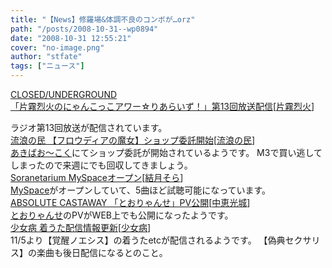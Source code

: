 ```yaml
---
title: "【News】修羅場&体調不良のコンボが…orz"
path: "/posts/2008-10-31--wp0894"
date: "2008-10-31 12:55:21"
cover: "no-image.png"
author: "stfate"
tags: ["ニュース"]
---
```


<style type="text/css">
<!--
p {white-space: pre-wrap};
-->
</style>

<a class="topics" href="http://rekka.jp/radio/" target="_blank">CLOSED/UNDERGROUND 「片霧烈火のにゃんこっこアワー☆りあらいず！」第13回放送配信</a><span class="junre">[<a href="http://rekka.jp/" target="_blank">片霧烈火</a>]</span>
<div class="news">ラジオ第13回放送が配信されています。</div>
<a class="topics" href="http://www.akibaoo.com/02/commodity_param/t/0/ctc/+/shc/0/cmc/2500020065365/backURL/+02+main" target="_blank">流浪の民 【フロウディアの魔女】ショップ委託開始</a><span class="junre">[<a href="http://www5.ocn.ne.jp/~rulotami/index.html" target="_blank">流浪の民</a>]</span>
<div class="news"><a href="http://www.akibaoo.com/02/commodity_param/t/0/ctc/+/shc/0/cmc/2500020065365/backURL/+02+main" target="_blank">あきばお～こく</a>にてショップ委託が開始されているようです。
M3で買い逃してしまったので来週にでも回収してきましょう。</div>
<a class="topics" href="http://soranetarium.com/" target="_blank">Soranetarium MySpaceオープン</a><span class="junre">[<a href="http://soranetarium.com/" target="_blank">結月そら</a>]</span>
<div class="news"><a href="http://www.myspace.com/soranetarium" target="_blank">MySpace</a>がオープンしていて、5曲ほど試聴可能になっています。</div>
<a class="topics" href="http://shule-aroon.sakura.ne.jp/" target="_blank">ABSOLUTE CASTAWAY 「とおりゃんせ」PV公開</a><span class="junre">[<a href="http://shule-aroon.sakura.ne.jp/" target="_blank">中恵光城</a>]</span>
<div class="news"><a href="http://shule-aroon.sakura.ne.jp/pv/" target="_blank">とおりゃんせ</a>のPVがWEB上でも公開になったようです。</div>
<a class="topics" href="http://www.girldisease.com/" target="_blank">少女病 着うた配信情報更新</a><span class="junre">[<a href="http://www.girldisease.com/" target="_blank">少女病</a>]</span>
<div class="news">11/5より【覚醒ノエシス】の着うたetcが配信されるようです。
【偽典セクサリス】の楽曲も後日配信になるとのこと。</div>
